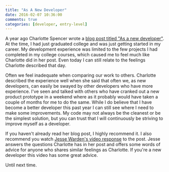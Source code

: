 ```yaml
---
title: "As A New Developer"
date: 2016-02-07 10:36:00
comments: true
categories: [developer, entry-level]
---
```


A year ago Charlotte Spencer wrote a [blog post titled "As a new developer"](https://ccharlottespencer.wordpress.com/2015/01/09/as-a-new-developer/). At the time, I had just graduated college and was just getting started in my career. My development experience was limited to the few projects I had completed in my college courses, which caused me to feel much like Charlotte did in her post. Even today I can still relate to the feelings Charlotte described that day.

Often we feel inadequate when comparing our work to others. Charlotte described the experience well when she said that often we, as new developers, can easily be swayed by other developers who have more experience. I've seen and talked with others who have cranked out a new product prototype in a weekend where as it probably would have taken a couple of months for me to do the same. While I do believe that I have become a better developer this past year I can still see where I need to make some improvements. My code may not always be the cleanest or be the simplest solution, but you can trust that I will continuously be striving to improve myself as a developer.

If you haven't already read her blog post, I highly recommend it. I also recommend you watch [Jesse Warden's video response](https://youtu.be/B_-I5sEdeQ0) to the post. Jesse answers the questions Charlotte has in her post and offers some words of advice for anyone who shares similar feelings as Charlotte. If you're a new developer this video has some great advice.

Until next time.